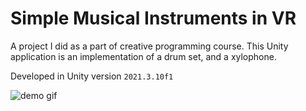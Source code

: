 # Simple Musical Instruments in VR

A project I did as a part of creative programming course. This Unity application is an implementation of a drum set, and a xylophone.

Developed in Unity version `2021.3.10f1`

![demo gif](./img/playing.gif)
